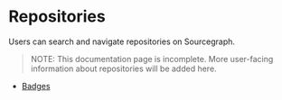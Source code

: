 # Repositories

Users can search and navigate repositories on Sourcegraph.

> NOTE: This documentation page is incomplete. More user-facing information about repositories will be added here.

- [Badges](badges.md)
